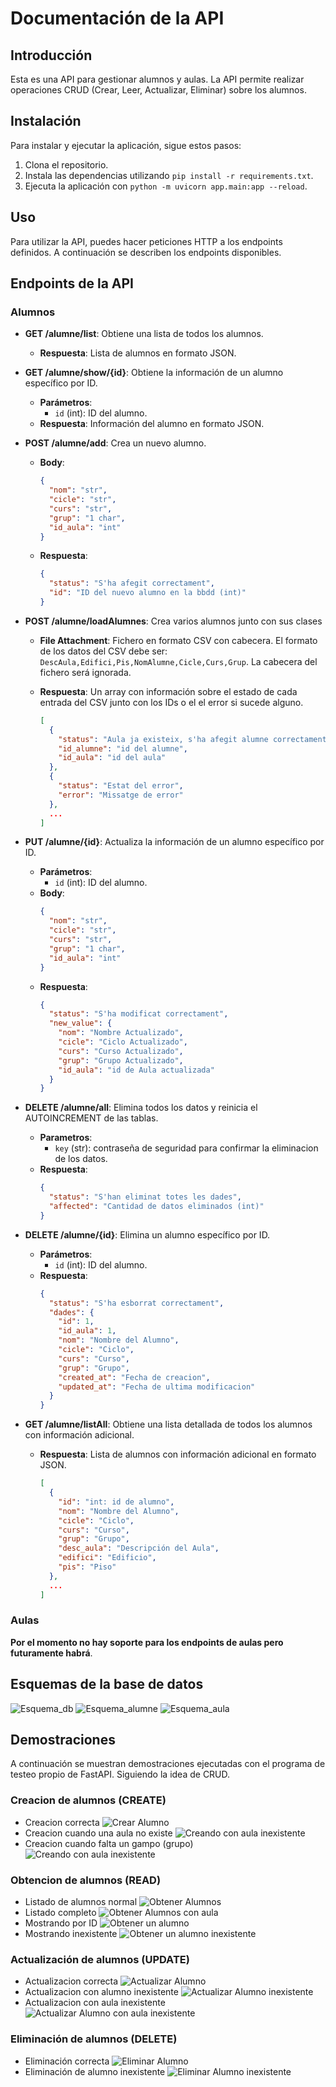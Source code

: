 # Documentación de la API

## Introducción

Esta es una API para gestionar alumnos y aulas. La API permite realizar operaciones CRUD (Crear, Leer, Actualizar, Eliminar) sobre los alumnos.

## Instalación

Para instalar y ejecutar la aplicación, sigue estos pasos:

1. Clona el repositorio.
2. Instala las dependencias utilizando `pip install -r requirements.txt`.
3. Ejecuta la aplicación con `python -m uvicorn app.main:app --reload`.

## Uso

Para utilizar la API, puedes hacer peticiones HTTP a los endpoints definidos. A continuación se describen los endpoints disponibles.

## Endpoints de la API

### Alumnos

- **GET /alumne/list**: Obtiene una lista de todos los alumnos.
  - **Respuesta**: Lista de alumnos en formato JSON.

- **GET /alumne/show/{id}**: Obtiene la información de un alumno específico por ID.
  - **Parámetros**: 
    - `id` (int): ID del alumno.
  - **Respuesta**: Información del alumno en formato JSON.

- **POST /alumne/add**: Crea un nuevo alumno.
  - **Body**: 
    ```json
    {
      "nom": "str",
      "cicle": "str",
      "curs": "str",
      "grup": "1 char",
      "id_aula": "int"
    }
    ```
  - **Respuesta**: 
    ```json
    {
      "status": "S'ha afegit correctament",
      "id": "ID del nuevo alumno en la bbdd (int)"
    }
    ```

- **POST /alumne/loadAlumnes**: Crea varios alumnos junto con sus clases
  - **File Attachment**: Fichero en formato CSV con cabecera.
    El formato de los datos del CSV debe ser: `DescAula,Edifici,Pis,NomAlumne,Cicle,Curs,Grup`.
    La cabecera del fichero será ignorada.
  
  - **Respuesta**: Un array con información sobre el estado de cada entrada del CSV junto con los IDs o el el error si sucede alguno.
    ```json
    [
      {
        "status": "Aula ja existeix, s'ha afegit alumne correctament",
        "id_alumne": "id del alumne",
        "id_aula": "id del aula"
      },
      {
        "status": "Estat del error",
        "error": "Missatge de error"
      },
      ...
    ]
    ```

- **PUT /alumne/{id}**: Actualiza la información de un alumno específico por ID.
  - **Parámetros**: 
    - `id` (int): ID del alumno.
  - **Body**: 
    ```json
    {
      "nom": "str",
      "cicle": "str",
      "curs": "str",
      "grup": "1 char",
      "id_aula": "int"
    }
    ```
  - **Respuesta**: 
    ```json
    {
      "status": "S'ha modificat correctament",
      "new_value": {
        "nom": "Nombre Actualizado",
        "cicle": "Ciclo Actualizado",
        "curs": "Curso Actualizado",
        "grup": "Grupo Actualizado",
        "id_aula": "id de Aula actualizada"
      }
    }
    ```

- **DELETE /alumne/all**: Elimina todos los datos y reinicia el AUTOINCREMENT de las tablas.
  - **Parametros**:
    - `key` (str): contraseña de seguridad para confirmar la eliminacion de los datos.
  - **Respuesta**:
    ```json
    {
      "status": "S'han eliminat totes les dades",
      "affected": "Cantidad de datos eliminados (int)"
    }
    ```

- **DELETE /alumne/{id}**: Elimina un alumno específico por ID.
  - **Parámetros**: 
    - `id` (int): ID del alumno.
  - **Respuesta**: 
    ```json
    {
      "status": "S'ha esborrat correctament",
      "dades": {
        "id": 1,
        "id_aula": 1,
        "nom": "Nombre del Alumno",
        "cicle": "Ciclo",
        "curs": "Curso",
        "grup": "Grupo",
        "created_at": "Fecha de creacion",
        "updated_at": "Fecha de ultima modificacion"
      }
    }
    ```

- **GET /alumne/listAll**: Obtiene una lista detallada de todos los alumnos con información adicional.
  - **Respuesta**: Lista de alumnos con información adicional en formato JSON.
    ```json
    [
      {
        "id": "int: id de alumno",
        "nom": "Nombre del Alumno",
        "cicle": "Ciclo",
        "curs": "Curso",
        "grup": "Grupo",
        "desc_aula": "Descripción del Aula",
        "edifici": "Edificio",
        "pis": "Piso"
      },
      ...
    ]
    ```


### Aulas

**Por el momento no hay soporte para los endpoints de aulas pero futuramente habrá**. <br>

## Esquemas de la base de datos

![Esquema_db](./api/docs/imgs/database_schema.png)
![Esquema_alumne](./api/docs/imgs/table_alumne.png)
![Esquema_aula](./api/docs/imgs/table_aula.png)

## Demostraciones

A continuación se muestran demostraciones ejecutadas con el programa de testeo propio de FastAPI. Siguiendo la idea de CRUD.

### Creacion de alumnos (CREATE)
- Creacion correcta
![Crear Alumno](./api/docs/imgs/add_correcte.png)
- Creacion cuando una aula no existe
![Creando con aula inexistente](./api/docs/imgs/add_aula_incorrecta.png)
- Creacion cuando falta un gampo (grupo)
![Creando con aula inexistente](./api/docs/imgs/add_sense_grup.png)

### Obtencion de alumnos (READ)
- Listado de alumnos normal
![Obtener Alumnos](./api/docs/imgs/list.png)
- Listado completo
![Obtener Alumnos con aula](./api/docs/imgs/listAll.png)
- Mostrando por ID
![Obtener un alumno](./api/docs/imgs/show_3.png)
- Mostrando inexistente
![Obtener un alumno inexistente](./api/docs/imgs/show_4.png)

### Actualización de alumnos (UPDATE)
- Actualizacion correcta
![Actualizar Alumno](./api/docs/imgs/put_correcte.png)
- Actualizacion con alumno inexistente
![Actualizar Alumno inexistente](./api/docs/imgs/put_sense_alumne.png)
- Actualizacion con aula inexistente
![Actualizar Alumno con aula inexistente](./api/docs/imgs/put_sense_aula.png)

### Eliminación de alumnos (DELETE)
- Eliminación correcta
![Eliminar Alumno](./api/docs/imgs/detele_correcte.png)
- Eliminación de alumno inexistente
![Eliminar Alumno inexistente](./api/docs/imgs/delete_sense_alumne.png)



